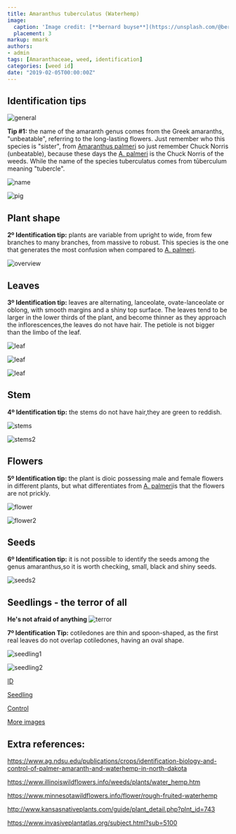 ```yaml
---
title: Amaranthus tuberculatus (Waterhemp)
image:
  caption: 'Image credit: [**bernard buyse**](https://unsplash.com/@bernardbuyse)'
  placement: 3
markup: mmark
authors:
- admin
tags: [Amaranthaceae, weed, identification]
categories: [weed id]
date: "2019-02-05T00:00:00Z"
---
```

## Identification tips

![general](https://github.com/vitoranunciato/academic-kickstart/blob/master/content/pt/weeds/amaranthus%20tuberculatus/image/geral.jpg?raw=true)

**Tip #1:** the name of the amaranth genus comes from the Greek amaranths, "unbeatable", referring to the long-lasting flowers. Just remember who this species is "sister", from [Amaranthus  palmeri](https://serialweedkiller.netlify.com/pt/weeds/amaranthus-palmeri/) so just remember Chuck Norris (unbeatable), because these days the [A. palmeri](https://serialweedkiller.netlify.com/pt/weeds/amaranthus-palmeri/) is the Chuck Norris of the weeds. While the name of the species  tuberculatus  comes from  tūberculum  meaning  "tubercle".

![name](https://github.com/vitoranunciato/academic-kickstart/blob/master/content/pt/weeds/amaranthus%20tuberculatus/image/name.png?raw=true)

![pig](https://media.giphy.com/media/WCBeMweBZodbO/giphy.gif)

## Plant shape

**2º Identification tip:** plants are variable from upright to wide, from few branches to many branches, from massive to robust. This species is the one that generates the most confusion when compared to [A. palmeri](https://serialweedkiller.netlify.com/pt/weeds/amaranthus-palmeri/).

![overview](https://github.com/vitoranunciato/academic-kickstart/blob/master/content/pt/weeds/amaranthus%20tuberculatus/image/overview.jpg?raw=true)

## Leaves

**3º Identification tip:** leaves are alternating, lanceolate, ovate-lanceolate or oblong, with smooth margins and a shiny top surface. The leaves tend to be larger in the lower thirds of the plant, and become thinner as they approach the inflorescences,the leaves do not have hair. The  petiole  is not bigger than the limbo of the leaf.

![leaf](https://github.com/vitoranunciato/academic-kickstart/blob/master/content/pt/weeds/amaranthus%20tuberculatus/image/leaf.jpg?raw=true)

![leaf](https://github.com/vitoranunciato/academic-kickstart/blob/master/content/pt/weeds/amaranthus%20tuberculatus/image/leaf2.jpg?raw=true)

![leaf](https://github.com/vitoranunciato/academic-kickstart/blob/master/content/pt/weeds/amaranthus%20tuberculatus/image/leaf3.jpg?raw=true)

## Stem

**4º Identification tip:** the stems do not have hair,they are green to reddish.

![stems](https://github.com/vitoranunciato/academic-kickstart/blob/master/content/pt/weeds/amaranthus%20tuberculatus/image/stems.jpg?raw=true)

![stems2](https://github.com/vitoranunciato/academic-kickstart/blob/master/content/pt/weeds/amaranthus%20tuberculatus/image/stems2.jpg?raw=true)

## Flowers

**5º Identification tip:** the plant is dioic possessing male and female flowers in different plants, but what differentiates from [A. palmeri](https://serialweedkiller.netlify.com/pt/weeds/amaranthus-palmeri/)is that the flowers are not prickly.

![flower](https://github.com/vitoranunciato/academic-kickstart/blob/master/content/pt/weeds/amaranthus%20tuberculatus/image/flower.jpg?raw=true)

![flower2](https://github.com/vitoranunciato/academic-kickstart/blob/master/content/pt/weeds/amaranthus%20tuberculatus/image/flower1.jpg?raw=true)

## Seeds

**6º Identification tip:** it is not possible to identify the seeds among the genus amaranthus,so it is worth checking, small, black and shiny seeds.

![seeds2](https://github.com/vitoranunciato/academic-kickstart/blob/master/content/pt/weeds/amaranthus%20tuberculatus/image/seeds.jpg?raw=true)

## Seedlings - the terror of all

**He's not afraid of anything**
![terror](https://media.giphy.com/media/3yhmYJ0A5lQv6/giphy.gif)

**7º Identification Tip:** cotiledones are thin and spoon-shaped, as the first real leaves do not overlap cotiledones, having an oval shape.

![seedling1](https://github.com/vitoranunciato/academic-kickstart/blob/master/content/pt/weeds/amaranthus%20tuberculatus/image/seedling1.jpeg?raw=true)

![seedling2](https://github.com/vitoranunciato/academic-kickstart/blob/master/content/pt/weeds/amaranthus%20tuberculatus/image/seedling2.jpeg?raw=true)

[ID](https://www.youtube.com/watch?v=0ZZlSqK3T5k&list=PLdTdglZPyaglMcCmnDfkGdt-qnJ_IJJ57&index=10&t=5s)

[Seedling](https://www.youtube.com/watch?v=687q8o3v44Q&list=PLdTdglZPyaglMcCmnDfkGdt-qnJ_IJJ57&index=12&t=0s)

[Control](https://www.youtube.com/watch?v=DgpaxUkBeZA&list=PLdTdglZPyaglMcCmnDfkGdt-qnJ_IJJ57&index=11&t=4s)

[More images](https://calphotos.berkeley.edu/cgi/img_query?where-lifeform=any&rel-taxon=contains&where-taxon=amaranthus+tuberculatus&rel-namesoup=matchphrase&where-namesoup=&rel-location=matchphrase&where-location=&rel-county=eq&where-county=any&rel-state=eq&where-state=any&rel-country=eq&where-country=any&where-collectn=any&rel-photographer=contains&where-photographer=&rel-kwid=equals&where-kwid=&max_rows=24)

## Extra references:

https://www.ag.ndsu.edu/publications/crops/identification-biology-and-control-of-palmer-amaranth-and-waterhemp-in-north-dakota

https://www.illinoiswildflowers.info/weeds/plants/water_hemp.htm

https://www.minnesotawildflowers.info/flower/rough-fruited-waterhemp

http://www.kansasnativeplants.com/guide/plant_detail.php?plnt_id=743

https://www.invasiveplantatlas.org/subject.html?sub=5100
